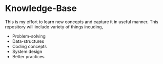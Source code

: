 # Knowledge-Base
This is my effort to learn new concepts and capture it in useful manner. 
This repository will include variety of things incuding,
  * Problem-solving
  * Data-structures
  * Coding concepts
  * System design
  * Better practices
